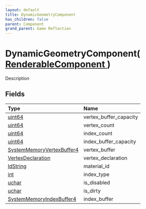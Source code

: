```yaml
---
layout: default
title: DynamicGeometryComponent
has_children: false
parent: Component
grand_parent: Game Reflection
---
```

# DynamicGeometryComponent( [ RenderableComponent ](/riftbreaker-wiki/docs/game-reflection/components/renderable_component/) )
Description 

## Fields

| Type | Name |
|:----------|:--------------|
| [uint64](/riftbreaker-wiki/docs/game-reflection/components/uint64/) | vertex_buffer_capacity |
| [uint64](/riftbreaker-wiki/docs/game-reflection/components/uint64/) | vertex_count |
| [uint64](/riftbreaker-wiki/docs/game-reflection/components/uint64/) | index_count |
| [uint64](/riftbreaker-wiki/docs/game-reflection/components/uint64/) | index_buffer_capacity |
| [SystemMemoryVertexBuffer4](/riftbreaker-wiki/docs/game-reflection/components/system_memory_vertex_buffer4/) | vertex_buffer |
| [VertexDeclaration](/riftbreaker-wiki/docs/game-reflection/components/vertex_declaration/) | vertex_declaration |
| [IdString](/riftbreaker-wiki/docs/game-reflection/components/id_string/) | material_id |
| [int](/riftbreaker-wiki/docs/game-reflection/enums/int/) | index_type |
| [uchar](/riftbreaker-wiki/docs/game-reflection/enums/uchar/) | is_disabled |
| [uchar](/riftbreaker-wiki/docs/game-reflection/enums/uchar/) | is_dirty |
| [SystemMemoryIndexBuffer4](/riftbreaker-wiki/docs/game-reflection/components/system_memory_index_buffer4/) | index_buffer |

